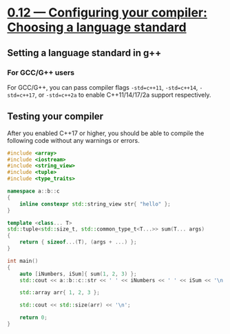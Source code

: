# [0.12 — Configuring your compiler: Choosing a language standard](https://www.learncpp.com/cpp-tutorial/configuring-your-compiler-choosing-a-language-standard/)

## Setting a language standard in g++

### For GCC/G++ users

For GCC/G++, you can pass compiler flags `-std=c++11`, `-std=c++14`, `-std=c++17`, or `-std=c++2a` to enable C++11/14/17/2a support respectively.

## Testing your compiler

After you enabled C++17 or higher, you should be able to compile the following code without any warnings or errors.

```cpp
#include <array>
#include <iostream>
#include <string_view>
#include <tuple>
#include <type_traits>

namespace a::b::c
{
	inline constexpr std::string_view str{ "hello" };
}

template <class... T>
std::tuple<std::size_t, std::common_type_t<T...>> sum(T... args)
{
	return { sizeof...(T), (args + ...) };
}

int main()
{
	auto [iNumbers, iSum]{ sum(1, 2, 3) };
	std::cout << a::b::c::str << ' ' << iNumbers << ' ' << iSum << '\n';

	std::array arr{ 1, 2, 3 };

	std::cout << std::size(arr) << '\n';

	return 0;
}
```
